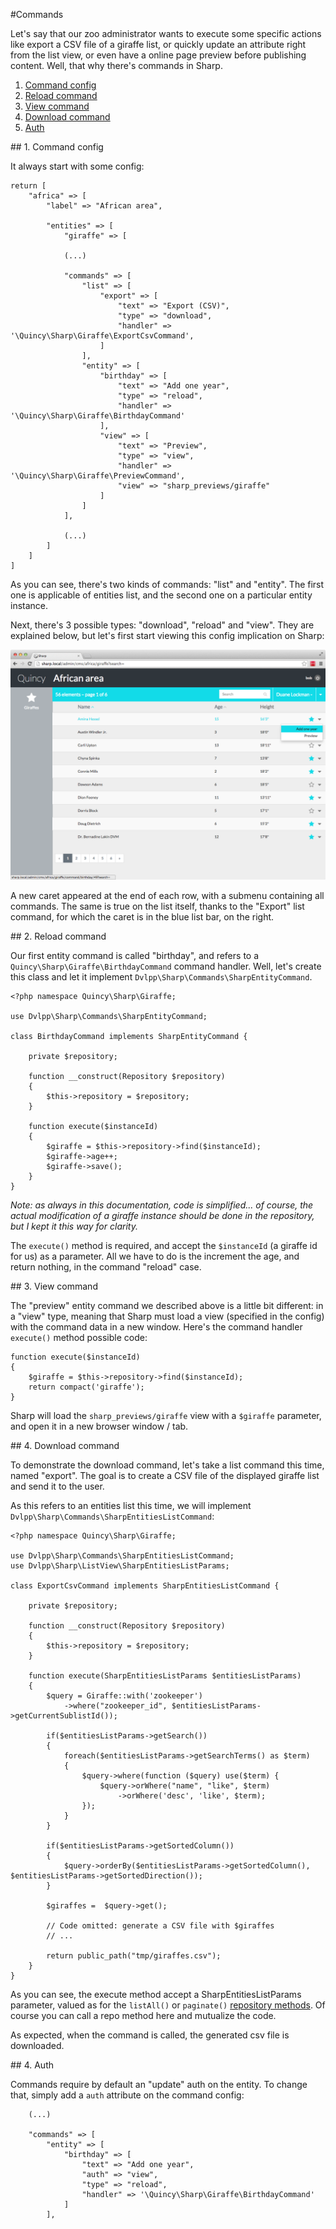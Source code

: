 #Commands

Let's say that our zoo administrator wants to execute some specific actions like export a CSV file of a giraffe list, or quickly update an attribute right from the list view, or even have a online page preview before publishing content. Well, that why there's commands in Sharp.

1. [Command config](#config)
2. [Reload command](#reload)
3. [View command](#view)
3. [Download command](#download)
4. [Auth](#auth)

##<a name="config"></a> 1. Command config

It always start with some config:

```
return [
	"africa" => [
		"label" => "African area",

		"entities" => [
			"giraffe" => [
			
			(...)

			"commands" => [
				"list" => [
					"export" => [
						"text" => "Export (CSV)",
						"type" => "download",
						"handler" => '\Quincy\Sharp\Giraffe\ExportCsvCommand',
					]
				],
				"entity" => [
					"birthday" => [
						"text" => "Add one year",
						"type" => "reload",
						"handler" => '\Quincy\Sharp\Giraffe\BirthdayCommand'
					],
					"view" => [
						"text" => "Preview",
						"type" => "view",
						"handler" => '\Quincy\Sharp\Giraffe\PreviewCommand',
						"view" => "sharp_previews/giraffe"
					]
				]
			],
			
			(...)
		]
	]
]
```

As you can see, there's two kinds of commands: "list" and "entity". The first one is applicable of entities list, and the second one on a particular entity instance.

Next, there's 3 possible types: "download", "reload" and "view". They are explained below, but let's first start viewing this config implication on Sharp:

![](img/listview-giraffe-commands.png)

A new caret appeared at the end of each row, with a submenu containing all commands. The same is true on the list itself, thanks to the "Export" list command, for which the caret is in the blue list bar, on the right.


##<a name="reload"></a> 2. Reload command

Our first entity command is called "birthday", and refers to a `Quincy\Sharp\Giraffe\BirthdayCommand` command handler. Well, let's create this class and let it implement `Dvlpp\Sharp\Commands\SharpEntityCommand`.

```
<?php namespace Quincy\Sharp\Giraffe;

use Dvlpp\Sharp\Commands\SharpEntityCommand;

class BirthdayCommand implements SharpEntityCommand {

	private $repository;

	function __construct(Repository $repository)
	{
		$this->repository = $repository;
	}

	function execute($instanceId)
	{
		$giraffe = $this->repository->find($instanceId);
		$giraffe->age++;
		$giraffe->save();
	}
}
```

*Note: as always in this documentation, code is simplified... of course, the actual modification of a giraffe instance should be done in the repository, but I kept it this way for clarity.*

The `execute()` method is required, and accept the `$instanceId` (a giraffe id for us) as a parameter. All we have to do is the increment the age, and return nothing, in the command "reload" case.


##<a name="view"></a> 3. View command

The "preview" entity command we described above is a little bit different: in a "view" type, meaning that Sharp must load a view (specified in the config) with the command data in a new window. Here's the command handler `execute()` method possible code:

```
function execute($instanceId)
{
	$giraffe = $this->repository->find($instanceId);
	return compact('giraffe');
}
```

Sharp will load the `sharp_previews/giraffe` view with a `$giraffe` parameter, and open it in a new browser window / tab.


##<a name="download"></a> 4. Download command

To demonstrate the download command, let's take a list command this time, named "export". The goal is to create a CSV file of the displayed giraffe list and send it to the user.

As this refers to an entities list this time, we will implement `Dvlpp\Sharp\Commands\SharpEntitiesListCommand`:

```
<?php namespace Quincy\Sharp\Giraffe;

use Dvlpp\Sharp\Commands\SharpEntitiesListCommand;
use Dvlpp\Sharp\ListView\SharpEntitiesListParams;

class ExportCsvCommand implements SharpEntitiesListCommand {

	private $repository;

	function __construct(Repository $repository)
	{
		$this->repository = $repository;
	}

	function execute(SharpEntitiesListParams $entitiesListParams)
	{
		$query = Giraffe::with('zookeeper')
			->where("zookeeper_id", $entitiesListParams->getCurrentSublistId());

		if($entitiesListParams->getSearch())
		{
			foreach($entitiesListParams->getSearchTerms() as $term)
			{
				$query->where(function ($query) use($term) {
					$query->orWhere("name", "like", $term)
						->orWhere('desc', 'like', $term);
				});
			}
		}

		if($entitiesListParams->getSortedColumn())
		{
			$query->orderBy($entitiesListParams->getSortedColumn(), $entitiesListParams->getSortedDirection());
		}

		$giraffes =  $query->get();

		// Code omitted: generate a CSV file with $giraffes
		// ...

		return public_path("tmp/giraffes.csv");
	}
}
```

As you can see, the execute method accept a SharpEntitiesListParams parameter, valued as for the `listAll()` or `paginate()` [repository methods](entities_list.md). Of course you can call a repo method here and mutualize the code.

As expected, when the command is called, the generated csv file is downloaded.

##<a name="auth"></a> 4. Auth

Commands require by default an "update" auth on the entity. To change that, simply add a `auth` attribute on the command config:

```
	(...)

	"commands" => [
		"entity" => [
			"birthday" => [
				"text" => "Add one year",
				"auth" => "view",
				"type" => "reload",
				"handler" => '\Quincy\Sharp\Giraffe\BirthdayCommand'
			]
		],
```